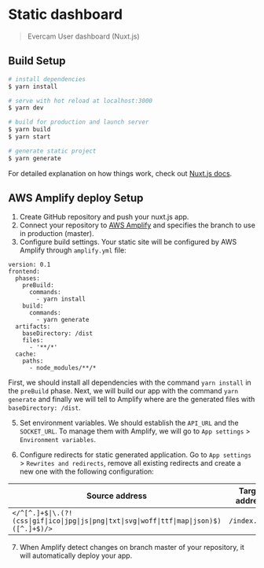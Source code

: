 # Static dashboard

> Evercam User dashboard (Nuxt.js)

## Build Setup

``` bash
# install dependencies
$ yarn install

# serve with hot reload at localhost:3000
$ yarn dev

# build for production and launch server
$ yarn build
$ yarn start

# generate static project
$ yarn generate
```

For detailed explanation on how things work, check out [Nuxt.js docs](https://nuxtjs.org).

## AWS Amplify deploy Setup

1. Create GitHub repository and push your nuxt.js app.
2. Connect your repository to [AWS Amplify](https://aws.amazon.com/amplify/) and specifies the branch to use in production (master).
3. Configure build settings. Your static site will be configured by AWS Amplify through `amplify.yml` file:

```
version: 0.1
frontend:
  phases:
    preBuild:
      commands:
        - yarn install
    build:
      commands:
        - yarn generate
  artifacts:
    baseDirectory: /dist
    files:
      - '**/*'
  cache:
    paths:
      - node_modules/**/*

```

First, we should install all dependencies with the command `yarn install` in the `preBuild` phase. Next, we will build our app with the command `yarn generate` and finally we will tell to Amplify where are the generated files with `baseDirectory: /dist`.

5. Set environment variables. We should establish the `API_URL` and the `SOCKET_URL`. To manage them with Amplify, we will go to `App settings` > `Environment variables`.

6. Configure redirects for static generated application. Go to `App settings` > `Rewrites and redirects`, remove all existing redirects and create a new one with the following configuration:

| Source address | Target address | Type | Country code |
| ---------------| -------------- | ---- | ------------ |
| `</^[^.]+$\|\.(?!(css\|gif\|ico\|jpg\|js\|png\|txt\|svg\|woff\|ttf\|map\|json)$)([^.]+$)/>` | `/index.html` | 200 (Rewrite) | - |

7. When Amplify detect changes on branch master of your repository, it will automatically deploy your app.
